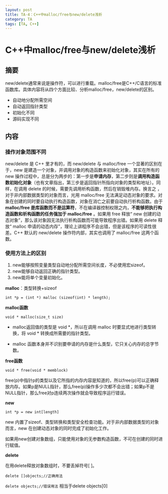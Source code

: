 ```yaml
---
layout: post
title: TA-4：C++中malloc/free与new/delete浅析
category: TA
tags: [TA, C++]
---
```


# C++中malloc/free与new/delete浅析

## 摘要

new/delete通常来说是操作符，可以进行重载。malloc/free是C++/C语言的标准函数库。具体内容将从四个方面比较、分析malloc/free，new/delete的区别。

- 自动地分配所需空间
- 自动返回指针类型
- 初始化不同
- 源码实现不同

## 内容

### 操作对象范围不同

new/delete 是 C++ 里才有的，而 new/delete 与 malloc/free 一个显著的区别在于，new 是建造一个对象，并调用对象的构造函数来初始化对象，其实在所有的 new 操作过程中，总是分为两步的：第一步是**申请内存**，第二步则是**调用构造函数初始化对象**（也有文章指出，第三步是返回指针所指向对象的类型和地址）。同样，在调用 delete 的时候，需要先调用析构函数，然后在销毁堆内存。换言之 ， 对于非内部数据类型的对象而言，光用 malloc/free 无法满足动态对象的要求。对象在创建的同时要自动执行构造函数，对象在消亡之前要自动执行析构函数。由于 **malloc/free 是库函数而不是运算符**，不在编译器控制权限之内，**不能够把执行构造函数和析构函数的任务强加于 malloc/free** 。如果用 free 释放“ new 创建的动态对象”，那么该对象因无法执行析构函数而可能导致程序出错。如果用 delete 释放“ malloc 申请的动态内存”，理论上讲程序不会出错，但是该程序的可读性很差。C++ 默认的 new/delete 操作符内部，其实也调用了 malloc/free 这两个函数。

### 使用方法上的区别

1. new能够按照变量类型自动地分配所需空间长度，不必使用宏sizeof。
2. new能够自动返回正确的指针类型。
3. new能将单个变量初始化。

**malloc**：类型转换+sizeof

`int *p = (int *) malloc (sizeof(int) * length); `

**malloc函数**

`void * malloc(size_t size)`

- malloc返回值的类型是 void *，所以在调用 malloc 时要显式地进行类型转换，将 void * 转换成所需要的指针类型。

- malloc 函数本身并不识别要申请的内存是什么类型，它只关心内存的总字节数。

**free函数**

`void * free(void * memblock)`

free(p)中指针p的类型以及它所指的内存内容是知道的，所以free(p)可以正确释放内存。如果p是NULL指针，那么free(p)操作多少次都不会出错；如果p不是NULL指针，那么free对p连续两次操作就会导致程序运行错误。

**new**

`int *p = new int[length]`

new 内置了sizeof、类型转换和类型安全检查功能。对于非内部数据类型的对象而言，new 在创建动态对象的同时完成了初始化工作。

如果用new创建对象数组，只能使用对象的无参数构造函数，不可在创建的同时进行赋值。

**delete**

在用delete释放对象数组时，不要丢掉符号[ ]。

`delete []objects;//正确用法`

`delete objects;//错误用法`  相当于delete objects[0]

